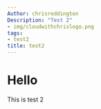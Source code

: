 ```yaml
---
Author: chrisreddington
Description: "Test 2"
- img/cloudwithchrislogo.png
tags:
- test2
title: test2
---
```

# Hello
This is test 2